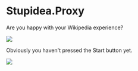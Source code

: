 # Stupidea.Proxy

Are you happy with your Wikipedia experience?

![](https://dmakaroff.github.io/Stupidea.Proxy/happy.png)

Obviously you haven't pressed the Start button yet.

![](https://dmakaroff.github.io/Stupidea.Proxy/goofy.png)